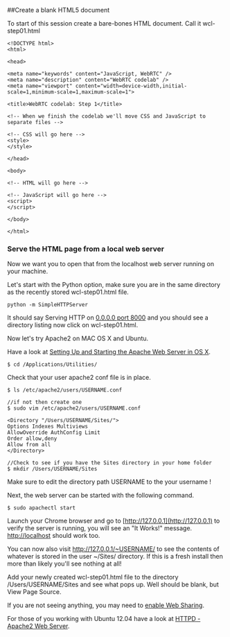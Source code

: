 ##Create a blank HTML5 document 

To start of this session create a bare-bones HTML document. Call it wcl-step01.html

~~~
<!DOCTYPE html>
<html>

<head>

<meta name="keywords" content="JavaScript, WebRTC" />
<meta name="description" content="WebRTC codelab" />
<meta name="viewport" content="width=device-width,initial-scale=1,minimum-scale=1,maximum-scale=1">

<title>WebRTC codelab: Step 1</title>

<!-- When we finish the codelab we'll move CSS and JavaScript to separate files -->

<!-- CSS will go here -->
<style>
</style>

</head>

<body>

<!-- HTML will go here -->

<!-- JavaScript will go here -->
<script>
</script>

</body>

</html>

~~~

### Serve the HTML page from a local web server

Now we want you to open that from the localhost web server running on your machine.

Let's start with the Python option, make sure you are in the same directory as the recently stored wcl-step01.html file.

~~~
python -m SimpleHTTPServer
~~~

It should say Serving HTTP on [0.0.0.0 port 8000](http://localhost:8000) and you should see a directory listing now click on wcl-step01.html.

Now let's try Apache2 on MAC OS X and Ubuntu.

Have a look at [Setting Up and Starting the Apache Web Server in OS X](http://osxdaily.com/2012/09/02/start-apache-web-server-mac-os-x).

~~~
$ cd /Applications/Utilities/ 
~~~

Check that your user apache2 conf file is in place.

~~~
$ ls /etc/apache2/users/USERNAME.conf 

//if not then create one
$ sudo vim /etc/apache2/users/USERNAME.conf 

~~~

~~~
<Directory "/Users/USERNAME/Sites/">
Options Indexes Multiviews
AllowOverride AuthConfig Limit
Order allow,deny
Allow from all
</Directory>
~~~

~~~
//Check to see if you have the Sites directory in your home folder
$ mkdir /Users/USERNAME/Sites
~~~

Make sure to edit the directory path USERNAME to the your username !

Next, the web server can be started with the following command.

~~~
$ sudo apachectl start
~~~

Launch your Chrome browser and go to [http://127.0.0.1](http://127.0.0.1) to verify the server is running, you will see an "It Works!" message. [http://localhost](http://localhost) should work too.

You can now also visit http://127.0.0.1/~USERNAME/ to see the contents of whatever is stored in the user ~/Sites/ directory. If this is a fresh install then more than likely you'll see nothing at all!

Add your newly created wcl-step01.html file to the directory /Users/USERNAME/Sites and see what pops up. Well should be blank, but View Page Source.

If you are not seeing anything, you may need to [enable Web Sharing](http://superuser.com/questions/358944/why-is-mac-os-x-lion-apache-documentroot-usr-htdocs).

For those of you working with Ubuntu 12.04 have a look at [HTTPD - Apache2 Web Server](https://help.ubuntu.com/lts/serverguide/httpd.html).